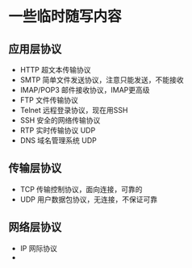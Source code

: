 # 一些临时随写内容

## 应用层协议

- HTTP 超文本传输协议
- SMTP 简单文件发送协议，注意只能发送，不能接收
- IMAP/POP3 邮件接收协议，IMAP更高级
- FTP 文件传输协议
- Telnet 远程登录协议，现在用SSH
- SSH 安全的网络传输协议
- RTP 实时传输协议 UDP
- DNS 域名管理系统 UDP

## 传输层协议

- TCP 传输控制协议，面向连接，可靠的
- UDP 用户数据包协议，无连接，不保证可靠

## 网络层协议

- IP 网际协议
-
